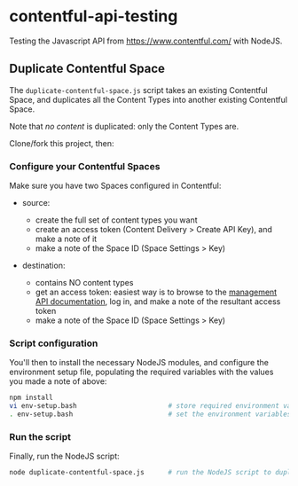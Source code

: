 contentful-api-testing
======================

Testing the Javascript API from https://www.contentful.com/ with NodeJS.

## Duplicate Contentful Space

The `duplicate-contentful-space.js` script takes an existing Contentful Space, and duplicates all the Content Types into another existing Contentful Space.

Note that *no content* is duplicated: only the Content Types are.

Clone/fork this project, then:

### Configure your Contentful Spaces

Make sure you have two Spaces configured in Contentful:
- source:
  - create the full set of content types you want
  - create an access token (Content Delivery &gt; Create API Key), and make a note of it
  - make a note of the Space ID (Space Settings &gt; Key)

- destination:
  - contains NO content types
  - get an access token: easiest way is to browse to the [management API documentation](https://www.contentful.com/developers/documentation/content-management-api/), log in, and make a note of the resultant access token
  - make a note of the Space ID (Space Settings &gt; Key)

### Script configuration

You'll then to install the necessary NodeJS modules, and configure the environment setup file, populating the required variables with the values you made a note of above:

``` sh
npm install
vi env-setup.bash                       # store required environment variables in setup script
. env-setup.bash                        # set the environment variables in your current shell
```

### Run the script

Finally, run the NodeJS script:

``` sh
node duplicate-contentful-space.js      # run the NodeJS script to duplicate the Space
```
